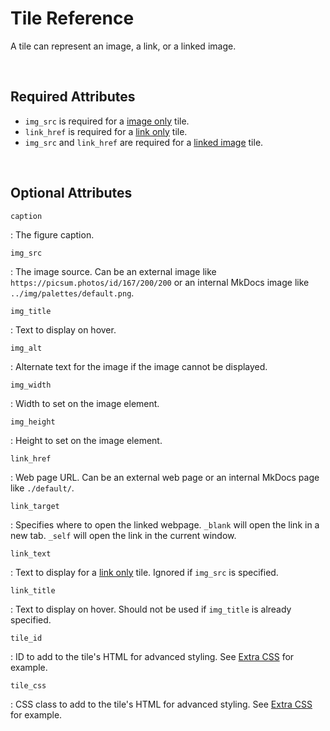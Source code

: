# Tile Reference
A tile can represent an image, a link, or a linked image.  

<br>

## Required Attributes

- `img_src` is required for a [image only] tile.  
- `link_href` is required for a [link only] tile.  
- `img_src` and `link_href` are required for a [linked image] tile.  

[image only]: examples/images-only.md
[link only]: examples/links-only.md
[linked image]: examples/example-page.md

<br>

## Optional Attributes

`caption`

:   The figure caption.

`img_src`

:   The image source.  Can be an external image like `https://picsum.photos/id/167/200/200` or an internal MkDocs image like `../img/palettes/default.png`.

`img_title`

:   Text to display on hover.

`img_alt`

:   Alternate text for the image if the image cannot be displayed.

`img_width`

:   Width to set on the image element.

`img_height`

:   Height to set on the image element.

`link_href`

:   Web page URL.  Can be an external web page or an internal MkDocs page like `./default/`.

`link_target`

:   Specifies where to open the linked webpage.  `_blank` will open the link in a new tab.  `_self` will open the link in the current window.

`link_text`

:   Text to display for a [link only] tile.  Ignored if `img_src` is specified.

`link_title`

:   Text to display on hover.  Should not be used if `img_title` is already specified.

`tile_id`

:   ID to add to the tile's HTML for advanced styling. See [Extra CSS] for example.  

`tile_css`

:   CSS class to add to the tile's HTML for advanced styling. See [Extra CSS] for example.  

[Extra CSS]: examples/links-only.md#extra-css